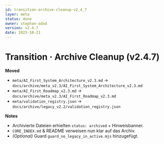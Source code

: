 ```yaml
---
id: transition-archive-cleanup-v2_4_7
layer: meta
status: done
owner: stephan-adod
version: v2.4.7
date: 2025-10-21
---
```


# Transition · Archive Cleanup (v2.4.7)

**Moved**
- `meta/AI_First_System_Architecture_v2.3.md` → `docs/archive/meta_v2.3/AI_First_System_Architecture_v2.3.md`
- `meta/AI_First_Roadmap_v2.3.md` → `docs/archive/meta_v2.3/AI_First_Roadmap_v2.3.md`
- `meta/validation_registry.json` → `docs/archive/legacy_v2.2/validation_registry.json`

**Notes**
- Archivierte Dateien erhielten `status: archived` + Hinweisbanner.
- `CORE_INDEX.md` & README verweisen nun klar auf das Archiv.
- *(Optional)* Guard `guard_no_legacy_in_active.mjs` hinzugefügt.
